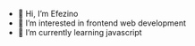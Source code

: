 - 👋 Hi, I’m Efezino
- 👀 I’m interested in frontend web development
- 🌱 I’m currently learning javascript
